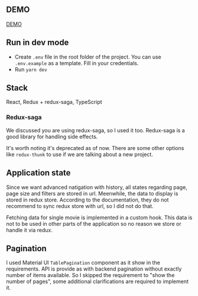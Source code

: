 ## DEMO

[DEMO](https://gamanza.vercel.app/)

## Run in dev mode

* Create `.env` file in the root folder of the project. You can use `.env.example` as a template. Fill in your credentials.
* Run `yarn dev`


## Stack

React, Redux + redux-saga, TypeScript

### Redux-saga

We discussed you are using redux-saga, so I used it too. Redux-saga is a good library for handling side effects.

It's worth noting it's deprecated as of now. There are some other options like `redux-thunk` to use if we are talking about a new project.

## Application state

Since we want advanced natigation with history, all states regarding page, page size and filters are stored in url. Meenwhile, the data to display is stored in redux store.
According to the documentation, they do not recommend to sync redux store with url, so I did not do that.

Fetching data for single movie is implemented in a custom hook. This data is not to be used in other parts of the application so no reason we store or handle it via redux.

## Pagination

I used Material UI `TablePagination` component as it show in the requirements. API is provide as with backend pagination without exactly number of items available.
So I skipped the requirement to "show the number of pages", some additional clarifications are required to implement it.
